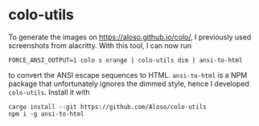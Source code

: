 # colo-utils

To generate the images on https://aloso.github.io/colo/, I previously used screenshots from alacritty. With this tool, I can now run

```fish
FORCE_ANSI_OUTPUT=1 colo s orange | colo-utils dim | ansi-to-html
```

to convert the ANSI escape sequences to HTML. `ansi-to-html` is a NPM package that unfortunately ignores the dimmed style, hence I developed `colo-utils`. Install it with

```fish
cargo install --git https://github.com/Aloso/colo-utils
npm i -g ansi-to-html
```

